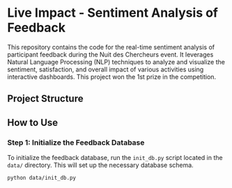 # Live Impact - Sentiment Analysis of Feedback

This repository contains the code for the real-time sentiment analysis of participant feedback during the Nuit des Chercheurs event. It leverages Natural Language Processing (NLP) techniques to analyze and visualize the sentiment, satisfaction, and overall impact of various activities using interactive dashboards. This project won the 1st prize in the competition.

## Project Structure


## How to Use

### Step 1: Initialize the Feedback Database

To initialize the feedback database, run the `init_db.py` script located in the `data/` directory. This will set up the necessary database schema.

```bash
python data/init_db.py
